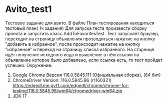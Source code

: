 # Avito_test1
Тестовое задание для авито.
В файле План тестирования находиться тестовый план( 1ч задания)
Для запуска теста произвести сборку проекта и запустить класс AddToFavoritesTest.
Тест запускает браузер, переходит на страницу объявления прозводиться нажатие на кнопку "добавить в избранное", после происходит нажатие на кнопку "избранное" и переход на страницу списка избранного.
На старнице идёт получение исходного кода и выявление в нём ссылки на объявление которое было добавлено, если ссылка есть, то тест пройдет успешно.
Окружение:
1) Google Chrome Версия 116.0.5845.111 (Официальная сборка), (64 бит)
2) ChromeDriver Version: 116.0.5845.96 (r1160321) https://edgedl.me.gvt1.com/edgedl/chrome/chrome-for-testing/116.0.5845.96/win64/chromedriver-win64.zip
3) JDK 17
